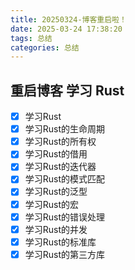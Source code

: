 ```yaml
---
title: 20250324-博客重启啦！
date: 2025-03-24 17:38:20
tags: 总结
categories: 总结
---
```


## 重启博客 学习 Rust
- [x] 学习Rust
- [x] 学习Rust的生命周期
- [x] 学习Rust的所有权
- [x] 学习Rust的借用
- [x] 学习Rust的迭代器
- [x] 学习Rust的模式匹配
- [x] 学习Rust的泛型
- [x] 学习Rust的宏
- [x] 学习Rust的错误处理
- [x] 学习Rust的并发
- [x] 学习Rust的标准库
- [x] 学习Rust的第三方库